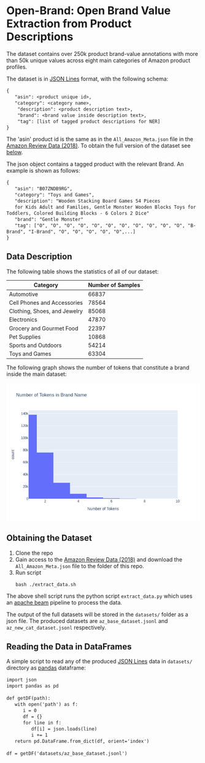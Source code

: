 # Open-Brand: Open Brand Value Extraction from Product Descriptions

The dataset contains over 250k product brand-value annotations with more than 50k unique values across eight main categories of Amazon product profiles.

The dataset is in [JSON Lines](https://jsonlines.org/) format, with the following schema:

```
{
   "asin": <product unique id>,
   "category": <category name>,
    "description": <product description text>,
    "brand": <brand value inside description text>,
    "tag": [list of tagged product descriptions for NER]
}
```
The 'asin' product id is the same as in the `All_Amazon_Meta.json` file in the [Amazon Review Data (2018)](https://nijianmo.github.io/amazon/index.html). To obtain the full version of the dataset see [below](#obtaining-the-dataset).

The json object contains a tagged product with the relevant Brand. An example is shown as follows:

```
{
   "asin": "B07ZNDB9RG",
   "category": "Toys and Games",
   "description": "Wooden Stacking Board Games 54 Pieces
   for Kids Adult and Families, Gentle Monster Wooden Blocks Toys for Toddlers, Colored Building Blocks - 6 Colors 2 Dice"
   "brand": "Gentle Monster"
   "tag": ["O", "O", "O", "O", "O", "O", "O", "O", "O", "O", "O", "B-Brand", "I-Brand", "O", "O", "O", "O", "O",...]
}
```

## Data Description
The following table shows the statistics of all of our dataset:

<center>
    
| Category                     | Number of Samples |
|------------------------------|-------------------|
| Automotive                   | 66837             |
| Cell Phones and Accessories  | 78564             |
| Clothing, Shoes, and Jewelry | 85068             |
| Electronics                  | 47870             |
| Grocery and Gourmet Food     | 22397             |
| Pet Supplies                 | 10868             |
| Sports and Outdoors          | 54214             |
| Toys and Games               | 63304             |

</center>

The following graph shows the number of tokens that constitute a brand inside the main dataset:

<center>
<img src="graphs/tokens.png" alt="drawing" width="600"/>
</center>

## Obtaining the Dataset
1. Clone the repo
2. Gain access to the [Amazon Review Data (2018)](https://nijianmo.github.io/amazon/index.html) and download the `All_Amazon_Meta.json` file to the folder of this repo.
3. Run script
    ```
    bash ./extract_data.sh
    ```
    
The above shell script runs the python script `extract_data.py` which uses  an [apache beam](https://beam.apache.org/) pipeline to process the data.

The output of the full datasets will be stored in the `datasets/` folder as a json file. The produced datasets are `az_base_dataset.jsonl` and `az_new_cat_dataset.jsonl` respectively. 

## Reading the Data in DataFrames 
A simple script to read any of the produced [JSON Lines](https://jsonlines.org/) data in `datasets/` directory as [pandas](https://pandas.pydata.org/) dataframe:

```
import json
import pandas as pd

def getDF(path):
   with open('path') as f:
      i = 0
      df = {}
      for line in f:
         df[i] = json.loads(line)
         i += 1
   return pd.DataFrame.from_dict(df, orient='index')
   
df = getDF('datasets/az_base_dataset.jsonl')

```
